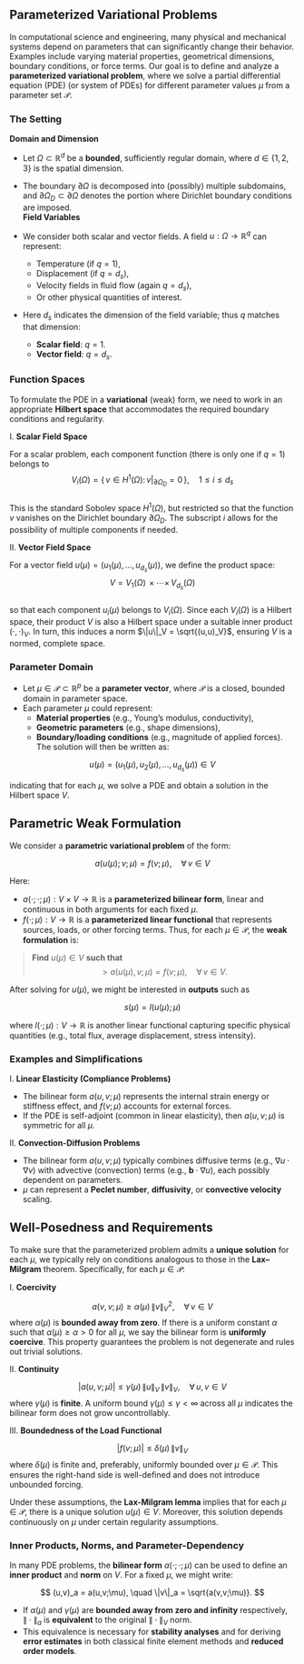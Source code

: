 ## Parameterized Variational Problems

In computational science and engineering, many physical and mechanical systems depend on parameters that can significantly change their behavior. Examples include varying material properties, geometrical dimensions, boundary conditions, or force terms. Our goal is to define and analyze a **parameterized variational problem**, where we solve a partial differential equation (PDE) (or system of PDEs) for different parameter values $\mu$ from a parameter set $\mathcal{P}$.

### The Setting

**Domain and Dimension**  

- Let $\Omega \subset \mathbb{R}^d$ be a **bounded**, sufficiently regular domain, where $d \in \{1,2,3\}$ is the spatial dimension.  
- The boundary $\partial \Omega$ is decomposed into (possibly) multiple subdomains, and $\partial \Omega_D \subset \partial \Omega$ denotes the portion where Dirichlet boundary conditions are imposed.  
**Field Variables**  

- We consider both scalar and vector fields. A field $u : \Omega \to \mathbb{R}^q$ can represent:  
  - Temperature (if $q=1$),  
  - Displacement (if $q = d_s$),  
  - Velocity fields in fluid flow (again $q = d_s$),  
  - Or other physical quantities of interest.  
- Here $d_s$ indicates the dimension of the field variable; thus $q$ matches that dimension:  
  - **Scalar field**: $q = 1$.  
  - **Vector field**: $q = d_s$.  

### Function Spaces

To formulate the PDE in a **variational** (weak) form, we need to work in an appropriate **Hilbert space** that accommodates the required boundary conditions and regularity.

I. **Scalar Field Space**  

   For a scalar problem, each component function (there is only one if $q=1$) belongs to  
   $$V_i(\Omega) = \{\,v \in H^1(\Omega): \, v|_{\partial \Omega_D} = 0\,\}, 
   \quad 1 \leq i \leq d_s$$  
   This is the standard Sobolev space $H^1(\Omega)$, but restricted so that the function $v$ vanishes on the Dirichlet boundary $\partial \Omega_D$. The subscript $i$ allows for the possibility of multiple components if needed.

II. **Vector Field Space**  

   For a vector field $u(\mu) = (u_1(\mu),\ldots,u_{d_s}(\mu))$, we define the product space:  
   $$V = V_1(\Omega)\,\times \cdots \times\, V_{d_s}(\Omega)$$  
   so that each component $u_i(\mu)$ belongs to $V_i(\Omega)$. Since each $V_i(\Omega)$ is a Hilbert space, their product $V$ is also a Hilbert space under a suitable inner product $(\cdot,\cdot)_V$. In turn, this induces a norm $\|u\|_V = \sqrt{(u,u)_V}$, ensuring $V$ is a normed, complete space.

### Parameter Domain

- Let $\mu \in \mathcal{P} \subset \mathbb{R}^p$ be a **parameter vector**, where $\mathcal{P}$ is a closed, bounded domain in parameter space.  
- Each parameter $\mu$ could represent:
  - **Material properties** (e.g., Young’s modulus, conductivity),  
  - **Geometric parameters** (e.g., shape dimensions),  
  - **Boundary/loading conditions** (e.g., magnitude of applied forces).
The solution will then be written as:

$$u(\mu) = \bigl(u_1(\mu),\, u_2(\mu),\,\ldots,\,u_{d_s}(\mu)\bigr) 
\in V$$

indicating that for each $\mu$, we solve a PDE and obtain a solution in the Hilbert space $V$.

## Parametric Weak Formulation

We consider a **parametric variational problem** of the form:

$$a\bigl(u(\mu);\,v;\,\mu\bigr) = f\bigl(v;\,\mu\bigr),
\quad \forall \, v \in V$$

Here:

- $a(\cdot;\cdot;\mu) : V \times V \to \mathbb{R}$ is a **parameterized bilinear form**, linear and continuous in both arguments for each fixed $\mu$.  
- $f(\cdot;\mu) : V \to \mathbb{R}$ is a **parameterized linear functional** that represents sources, loads, or other forcing terms.
Thus, for each $\mu \in \mathcal{P}$, the **weak formulation** is:  
> **Find** $u(\mu) \in V$ **such that**  
> $$> a\bigl(u(\mu), v;\mu\bigr) = f\bigl(v;\mu\bigr), 
> \quad \forall \, v \in V.
>$$

After solving for $u(\mu)$, we might be interested in **outputs** such as  

$$s(\mu) = l\bigl(u(\mu);\mu\bigr)$$

where $l(\cdot;\mu): V \to \mathbb{R}$ is another linear functional capturing specific physical quantities (e.g., total flux, average displacement, stress intensity).

### Examples and Simplifications

I. **Linear Elasticity (Compliance Problems)**  

   - The bilinear form $a(u,v;\mu)$ represents the internal strain energy or stiffness effect, and $f(v;\mu)$ accounts for external forces.  
   - If the PDE is self-adjoint (common in linear elasticity), then $a(u,v;\mu)$ is symmetric for all $\mu$.

II. **Convection-Diffusion Problems**  

   - The bilinear form $a(u,v;\mu)$ typically combines diffusive terms (e.g., $\nabla u \cdot \nabla v$) with advective (convection) terms (e.g., $\mathbf{b}\cdot \nabla u$), each possibly dependent on parameters.  
   - $\mu$ can represent a **Peclet number**, **diffusivity**, or **convective velocity** scaling.

## Well-Posedness and Requirements

To make sure that the parameterized problem admits a **unique solution** for each $\mu$, we typically rely on conditions analogous to those in the **Lax–Milgram** theorem. Specifically, for each $\mu \in \mathcal{P}$:

I. **Coercivity**  

   $$a(v,v;\mu) \geq \alpha(\mu)\,\|v\|_V^2, 
   \quad \forall \, v \in V$$
   where $\alpha(\mu)$ is **bounded away from zero**. If there is a uniform constant $\alpha$ such that $\alpha(\mu) \geq \alpha > 0$ for all $\mu$, we say the bilinear form is **uniformly coercive**. This property guarantees the problem is not degenerate and rules out trivial solutions.

II. **Continuity**  

   $$\bigl|a(u,v;\mu)\bigr| 
   \leq 
   \gamma(\mu)\,\|u\|_V\,\|v\|_V, 
   \quad \forall \, u,v \in V$$
   where $\gamma(\mu)$ is **finite**. A uniform bound $\gamma(\mu) \le \gamma < \infty$ across all $\mu$ indicates the bilinear form does not grow uncontrollably.

III. **Boundedness of the Load Functional**  

   $$\bigl|f(v;\mu)\bigr| 
   \leq 
   \delta(\mu)\,\|v\|_V$$
   where $\delta(\mu)$ is finite and, preferably, uniformly bounded over $\mu \in \mathcal{P}$. This ensures the right-hand side is well-defined and does not introduce unbounded forcing.

Under these assumptions, the **Lax-Milgram lemma** implies that for each $\mu\in\mathcal{P}$, there is a unique solution $u(\mu)\in V$. Moreover, this solution depends continuously on $\mu$ under certain regularity assumptions.

### Inner Products, Norms, and Parameter-Dependency

In many PDE problems, the **bilinear form** $a(\cdot;\cdot;\mu)$ can be used to define an **inner product** and **norm** on $V$. For a fixed $\mu$, we might write:

$$
(u,v)_a = a(u,v;\mu), \quad \|v\|_a = \sqrt{a(v,v;\mu)}.
$$

- If $\alpha(\mu)$ and $\gamma(\mu)$ are **bounded away from zero and infinity** respectively, $\|\cdot\|_a$ is **equivalent** to the original $\|\cdot\|_V$ norm.  
- This equivalence is necessary for **stability analyses** and for deriving **error estimates** in both classical finite element methods and **reduced order models**.
